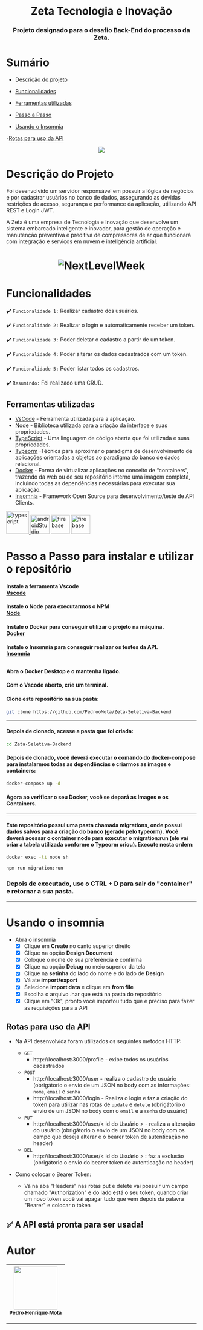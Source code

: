 <h1 align="center"> Zeta Tecnologia e Inovação </h1>
<h3 align="center"> Projeto designado para o desafio Back-End do processo da Zeta. </h3>

# Sumário

- [Descrição do projeto](#descrição-do-projeto)

- [Funcionalidades](#funcionalidades)

- [Ferramentas utilizadas](#ferramentas-utilizadas)

- [Passo a Passo](#passo-a-passo-para-instalar-e-utilizar-o-repositório)

- [Usando o Insomnia](#usando-o-insomnia)

-[Rotas para uso da API](#rotas-para-uso-da-api)


<p align="center">
<img src="http://img.shields.io/static/v1?label=STATUS&message=PROJETO%20FINALIZADO&color=GREEN&style=for-the-badge"/>
</p>

# Descrição do Projeto
Foi desenvolvido um servidor responsável em possuir a lógica de negócios e por cadastrar usuários no banco de dados, assegurando as devidas restrições de acesso, segurança e performance da aplicação, utilizando API REST e Login JWT.

A Zeta é uma empresa de Tecnologia e Inovação que desenvolve um sistema embarcado inteligente e inovador, para gestão de operação e manutenção preventiva e preditiva de compressores de ar que funcionará com integração e serviços em nuvem e inteligência artificial.

<h1 align="center">
  <img alt="NextLevelWeek" title="#NextLevelWeek" src="https://user-images.githubusercontent.com/15229355/58760902-6cb86080-853e-11e9-91e2-afb66f77e8cb.png" />
</h1>


# Funcionalidades

:heavy_check_mark: `Funcionalidade 1:` Realizar cadastro dos usuários.

:heavy_check_mark: `Funcionalidade 2:` Realizar o login e automaticamente receber um token.

:heavy_check_mark: `Funcionalidade 3:` Poder deletar o cadastro a partir de um token.

:heavy_check_mark: `Funcionalidade 4:` Poder alterar os dados cadastrados com um token.

:heavy_check_mark: `Funcionalidade 5:` Poder listar todos os cadastros.

:heavy_check_mark: `Resumindo:` Foi realizado uma CRUD.

###

## Ferramentas utilizadas

- [VsCode](https://code.visualstudio.com/) - Ferramenta utilizada para a aplicação.
- [Node](https://pt-br.reactjs.org/) - Biblioteca utilizada para a criação da interface e suas propriedades.
- [TypeScript](https://www.typescriptlang.org/) - Uma linguagem de código aberta que foi utilizada e suas propriedades.
- [Typeorm](https://typeorm.io/) -Técnica para aproximar o paradigma de desenvolvimento de aplicações orientadas a objetos ao paradigma do banco de dados relacional.
- [Docker](https://www.docker.com/) -  Forma de virtualizar aplicações no conceito de “containers”, trazendo da web ou de seu repositório interno uma imagem completa, incluindo todas as dependências necessárias para executar sua aplicação.
- [Insomnia](https://insomnia.rest/download) - Framework Open Source para desenvolvimento/teste de API Clients.

<a href="https://www.java.com" target="_blank"><img src="https://cdn.jsdelivr.net/gh/devicons/devicon/icons/nodejs/nodejs-original-wordmark.svg" alt="typescript" width="60" height="60"/> </a> <a href="https://developer.android.com/studio" target="_blank"> <img src="https://cdn.jsdelivr.net/gh/devicons/devicon/icons/typescript/typescript-original.svg" alt="androidStudio" width="50" height="50"/></a> <a target="_blank"><img src="https://cdn.jsdelivr.net/gh/devicons/devicon/icons/docker/docker-original.svg" alt="firebase" width="50" height="50"/></a> <a target="_blank"><img src="https://cdn.jsdelivr.net/gh/devicons/devicon/icons/vscode/vscode-original.svg" alt="firebase" width="50" height="50"/> </a>


###

# Passo a Passo para instalar e utilizar o repositório

#### **Instale a ferramenta Vscode** <br> **<a target="_blank" href="https://code.visualstudio.com/">Vscode</a>**
#### **Instale o Node para executarmos o NPM** <br> **<a target="_blank" href="https://opensource.com/article/20/1/react-javascript-frameworks">Node</a>** 
#### **Instale o Docker para conseguir utilizar o projeto na máquina.** <br> **<a target="_blank" href="https://www.docker.com/">Docker</a>**
#### **Instale o Insomnia para conseguir realizar os testes da API.** <br> **<a target="_blank" href="https://insomnia.rest/download">Insomnia</a>**

##

#### Abra o Docker Desktop e o mantenha ligado.
#### Com o Vscode aberto, crie um terminal.

#### Clone este repositório na sua pasta:

```sh
git clone https://github.com/PedrooMota/Zeta-Seletiva-Backend
```
<hr>

#### Depois de clonado, acesse a pasta que foi criada:

```sh
cd Zeta-Seletiva-Backend
```

#### Depois de clonado, você deverá executar o comando do **docker-compose** para instalarmos todas as dependências e criarmos as images e containers:

```sh
docker-compose up -d
```
#### Agora ao verificar o seu Docker, você se depará as Images e os Containers.
<hr>

#### Este repositório possui uma pasta chamada **migrations**, onde possui dados salvos para a criação do banco (gerado pelo **typeorm**). Você deverá acessar o container **node** para executar o **migration:run** (ele vai criar a tabela utilizada conforme o Typeorm criou). Execute nesta ordem:

```sh
docker exec -ti node sh
```
```sh
npm run migration:run
```
### Depois de executado, use o <b>CTRL + D</b> para sair do "container" e retornar a sua pasta.
<hr>

# Usando o insomnia

- Abra o insomnia
  - [x] Clique em **Create** no canto superior direito
  - [x] Clique na opção **Design Document**
  - [x] Coloque o nome de sua preferência e confirma
  - [x] Clique na opção **Debug** no meio superior da tela
  - [x] Clique na **setinha** do lado do nome e do lado de **Design**
  - [x] Vá ate **import/export**
  - [x] Selecione **import data** e clique em **from file**
  - [x] Escolha o arquivo .har que está na pasta do repositório
  - [x] Clique em "Ok", pronto você importou tudo que e preciso para fazer as requisições para a API

## Rotas para uso da API

- Na API desenvolvida foram utilizados os seguintes métodos HTTP:
  - `GET`
    -  http://localhost:3000/profile - exibe todos os usuários cadastrados
  - `POST`
    - http://localhost:3000/user - realiza o cadastro do usuário (obrigátorio o envio de um JSON no body com as informações: `nome`, `email` e `senha`
    - http://localhost:3000/login - Realiza o login e faz a criação do token para utilizar nas rotas de `update` e `delete` (obrigátorio o envio de um JSON no body com o `email` e a `senha` do usuário)
  - `PUT`
    - http://localhost:3000/user/< id do Usuário > - realiza a alteração do usuário (obrigátorio o envio de um JSON no body com os campo que deseja alterar e o bearer token de autenticação no header)
  - `DEL`
    - http://localhost:3000/user/< id do Usuário > : faz a exclusão (obrigátorio o envio do bearer token de autenticação no header)

- Como colocar o Bearer Token:
  - Vá na aba "Headers" nas rotas put e delete vai possuir um campo chamado "Authorization" e do lado está o seu token, quando criar um novo token você vai apagar tudo que vem depois da palavra "Bearer" e colocar o token
  
## :white_check_mark: A API está pronta para ser usada!

# Autor

| [<img src="https://user-images.githubusercontent.com/83295376/222512397-67011e82-9133-4b39-bb09-dccd5d394baf.png" width=115><br><sub>Pedro Henrique Mota</sub>](https://github.com/camilafernanda) | 
| :---: | 

<hr>



